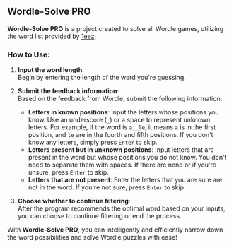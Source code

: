 ## Wordle-Solve PRO

**Wordle-Solve PRO** is a project created to solve all Wordle games, utilizing the word list provided by [1eez](https://github.com/1eez).

### How to Use:

1. **Input the word length**:  
   Begin by entering the length of the word you're guessing.

2. **Submit the feedback information**:  
   Based on the feedback from Wordle, submit the following information:
   - **Letters in known positions**: Input the letters whose positions you know. Use an underscore (`_`) or a space to represent unknown letters. For example, if the word is `a__le`, it means `a` is in the first position, and `le` are in the fourth and fifth positions. If you don't know any letters, simply press `Enter` to skip.
   - **Letters present but in unknown positions**: Input letters that are present in the word but whose positions you do not know. You don't need to separate them with spaces. If there are none or if you're unsure, press `Enter` to skip.
   - **Letters that are not present**: Enter the letters that you are sure are not in the word. If you're not sure, press `Enter` to skip.

3. **Choose whether to continue filtering**:  
   After the program recommends the optimal word based on your inputs, you can choose to continue filtering or end the process.

With **Wordle-Solve PRO**, you can intelligently and efficiently narrow down the word possibilities and solve Wordle puzzles with ease!
